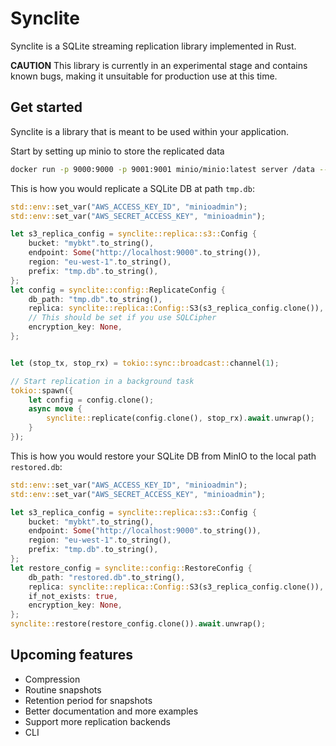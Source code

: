 # Synclite

Synclite is a SQLite streaming replication library implemented in Rust.

**CAUTION** This library is currently in an experimental stage and contains known bugs, making it unsuitable for production use at this time.

## Get started

Synclite is a library that is meant to be used within your application.

Start by setting up minio to store the replicated data

```sh
docker run -p 9000:9000 -p 9001:9001 minio/minio:latest server /data --console-address ":9001"
```

This is how you would replicate a SQLite DB at path `tmp.db`:

```rust
std::env::set_var("AWS_ACCESS_KEY_ID", "minioadmin");
std::env::set_var("AWS_SECRET_ACCESS_KEY", "minioadmin");

let s3_replica_config = synclite::replica::s3::Config {
    bucket: "mybkt".to_string(),
    endpoint: Some("http://localhost:9000".to_string()),
    region: "eu-west-1".to_string(),
    prefix: "tmp.db".to_string(),
};
let config = synclite::config::ReplicateConfig {
    db_path: "tmp.db".to_string(),
    replica: synclite::replica::Config::S3(s3_replica_config.clone()),
    // This should be set if you use SQLCipher
    encryption_key: None,
};


let (stop_tx, stop_rx) = tokio::sync::broadcast::channel(1);

// Start replication in a background task
tokio::spawn({
    let config = config.clone();
    async move {
        synclite::replicate(config.clone(), stop_rx).await.unwrap();
    }
});
```

This is how you would restore your SQLite DB from MinIO to the local path `restored.db`:

```rust
std::env::set_var("AWS_ACCESS_KEY_ID", "minioadmin");
std::env::set_var("AWS_SECRET_ACCESS_KEY", "minioadmin");

let s3_replica_config = synclite::replica::s3::Config {
    bucket: "mybkt".to_string(),
    endpoint: Some("http://localhost:9000".to_string()),
    region: "eu-west-1".to_string(),
    prefix: "tmp.db".to_string(),
};
let restore_config = synclite::config::RestoreConfig {
    db_path: "restored.db".to_string(),
    replica: synclite::replica::Config::S3(s3_replica_config.clone()),
    if_not_exists: true,
    encryption_key: None,
};
synclite::restore(restore_config.clone()).await.unwrap();
```


## Upcoming features
- Compression
- Routine snapshots
- Retention period for snapshots
- Better documentation and more examples
- Support more replication backends
- CLI